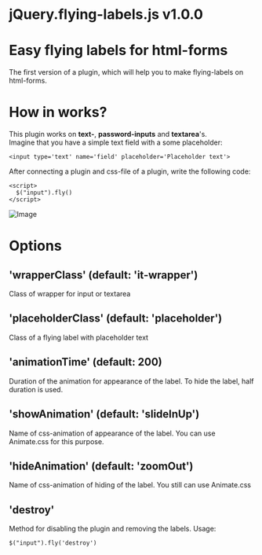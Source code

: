 # jQuery.flying-labels.js v1.0.0
# Easy flying labels for html-forms
The first version of a plugin, which will help you to make flying-labels on html-forms.
# How in works? 
This plugin works on **text-**, **password-inputs** and **textarea**'s. <br />
Imagine that you have a simple text field with a some placeholder:
```bush
<input type='text' name='field' placeholder='Placeholder text'>
```
After connecting a plugin and css-file of a plugin, write the following code:
```bush
<script>
  $("input").fly()
</script>
```
![Image](https://github.com/VladFedotov/flying-labels/blob/master/example.jpg)

# Options

## 'wrapperClass' (default: 'it-wrapper')
Class of wrapper for input or textarea
## 'placeholderClass' (default: 'placeholder') 
Class of a flying label with placeholder text
## 'animationTime' (default: 200) 
Duration of the animation for appearance of the label. To hide the label, half duration is used.
## 'showAnimation' (default: 'slideInUp') 
Name of css-animation of appearance of the label. You can use Animate.css for this purpose.
## 'hideAnimation' (default: 'zoomOut') 
Name of css-animation of hiding of the label. You still can use Animate.css
## 'destroy'
Method for disabling the plugin and removing the labels. Usage: 
```
$("input").fly('destroy')
``` 
